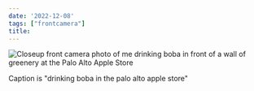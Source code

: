 ```yaml
---
date: '2022-12-08'
tags: ["frontcamera"]
title:
---
```


![Closeup front camera photo of me drinking boba in front of a wall of greenery at the Palo Alto Apple Store][def]

Caption is "drinking boba in the palo alto apple store"

[def]: /post-assets/drinking-boba.jpg
